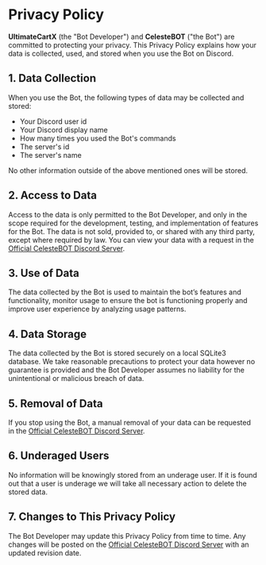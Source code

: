 # Privacy Policy
**UltimateCartX** (the "Bot Developer") and **CelesteBOT** ("the Bot") are committed to protecting your privacy. This Privacy Policy explains how your data is collected, used, and stored when you use the Bot on Discord.

## 1. Data Collection
When you use the Bot, the following types of data may be collected and stored:
- Your Discord user id
- Your Discord display name
- How many times you used the Bot's commands
- The server's id
- The server's name
  
No other information outside of the above mentioned ones will be stored.

## 2. Access to Data
Access to the data is only permitted to the Bot Developer, and only in the scope required for the development, testing, and implementation of features for the Bot. The data is not sold, provided to, or shared with any third party, except where required by law. You can view your data with a request in the [Official CelesteBOT Discord Server](https://discord.gg/mcy98wTnxj).

## 3. Use of Data
The data collected by the Bot is used to maintain the bot’s features and functionality, monitor usage to ensure the bot is functioning properly and improve user experience by analyzing usage patterns.

## 4. Data Storage
The data collected by the Bot is stored securely on a local SQLite3 database. We take reasonable precautions to protect your data however no guarantee is provided and the Bot Developer assumes no liability for the unintentional or malicious breach of data.

## 5. Removal of Data
If you stop using the Bot, a manual removal of your data can be requested in the [Official CelesteBOT Discord Server](https://discord.gg/mcy98wTnxj).

## 6. Underaged Users
No information will be knowingly stored from an underage user. If it is found out that a user is underage we will take all necessary action to delete the stored data.

## 7. Changes to This Privacy Policy
The Bot Developer may update this Privacy Policy from time to time. Any changes will be posted on the [Official CelesteBOT Discord Server](https://discord.gg/mcy98wTnxj) with an updated revision date.
